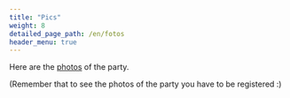 ```yaml
---
title: "Pics"
weight: 8
detailed_page_path: /en/fotos
header_menu: true
---
```


Here are the [photos](/en/fotos) of the party.

(Remember that to see the photos of the party you have to be registered :)
